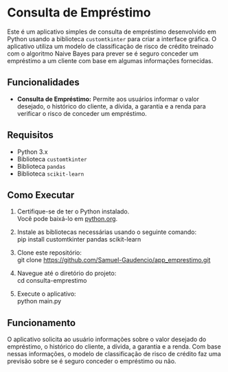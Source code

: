 # Consulta de Empréstimo

Este é um aplicativo simples de consulta de empréstimo desenvolvido em Python usando a biblioteca `customtkinter` para criar a interface gráfica. O aplicativo utiliza um modelo de classificação de risco de crédito treinado com o algoritmo Naive Bayes para prever se é seguro conceder um empréstimo a um cliente com base em algumas informações fornecidas.

## Funcionalidades

- **Consulta de Empréstimo:** Permite aos usuários informar o valor desejado, o histórico do cliente, a dívida, a garantia e a renda para verificar o risco de conceder um empréstimo.

## Requisitos

- Python 3.x
- Biblioteca `customtkinter`
- Biblioteca `pandas`
- Biblioteca `scikit-learn`

## Como Executar

1. Certifique-se de ter o Python instalado.<br> Você pode baixá-lo em [python.org](https://www.python.org/).

2. Instale as bibliotecas necessárias usando o seguinte comando:<br>
pip install customtkinter pandas scikit-learn

3. Clone este repositório:<br>
git clone https://github.com/Samuel-Gaudencio/app_emprestimo.git

4. Navegue até o diretório do projeto:<br>
cd consulta-emprestimo

5. Execute o aplicativo:<br>
python main.py

## Funcionamento

O aplicativo solicita ao usuário informações sobre o valor desejado do empréstimo, o histórico do cliente, a dívida, a garantia e a renda. Com base nessas informações, o modelo de classificação de risco de crédito faz uma previsão sobre se é seguro conceder o empréstimo ou não.

